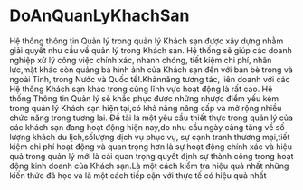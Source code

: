 # DoAnQuanLyKhachSan
Hệ thống thông tin Quản lý trong quản lý Khách sạn được xây dựng nhằm giải quyết nhu cầu về quản lý trong Khách 
sạn. Hệ thống sẽ giúp các doanh nghiệp xử lý công việc chính xác, nhanh chóng, tiết kiệm chi phí, nhân lực,mặt khác còn quảng bá hình ảnh của Khách sạn đến với  bạn  bè 
trong  và ngoài Tỉnh, trong Nước và Quốc tế!.Khảnnăng tương tác, liên doanh với các Hệ thống Khách sạn khác trong cùng lĩnh vực hoạt động là rất cao.
Hệ thống Thông tin Quản lý sẽ khắc phục được những nhược điểm yếu kém trong quản lý Khách sạn hiện tại,có khả năng nâng cấp và mở rộng nhiều chức năng trong tương lai.
Đề tài là một yêu cầu thiết thực trong quản lý của các khách sạn đang hoạt động hiện nay,do nhu cầu ngày càng tăng về số lượng khách du lịch,sốlượng dịch vụ phục vụ,
sự cạnh tranh thương mại,tiết kiệm chi phí hoạt động và quan trọng hơn là sự hoạt động chính xác và hiệu quả trong quản lý mới là cái quan trọng quyết định 
sự thành công trong hoạt động kinh doanh của Khách sạn.Là một cách kiểm tra hiệu quả nhất những kiến thức đã học và là một cách tiếp cận với thực tế có hiệu quả nhất
